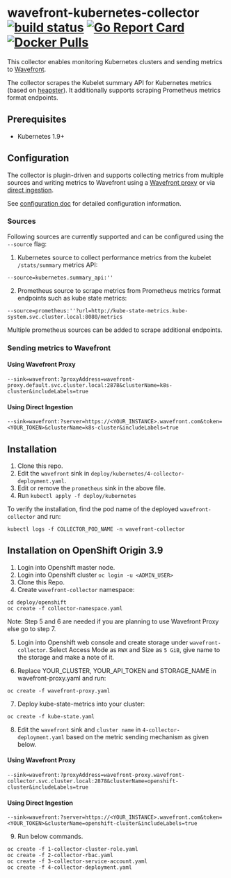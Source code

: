 # wavefront-kubernetes-collector [![build status][ci-img]][ci] [![Go Report Card][go-report-img]][go-report] [![Docker Pulls][docker-pull-img]][docker-img]

This collector enables monitoring Kubernetes clusters and sending metrics to [Wavefront](https://www.wavefront.com).

The collector scrapes the Kubelet summary API for Kubernetes metrics (based on [heapster](https://github.com/wavefronthq/wavefront-kubernetes-collector/tree/master/docs/heapster.md)). It additionally supports scraping Prometheus metrics format endpoints.

## Prerequisites
- Kubernetes 1.9+

## Configuration

The collector is plugin-driven and supports collecting metrics from multiple sources and writing metrics to Wavefront using a [Wavefront proxy](https://docs.wavefront.com/proxies.html) or via [direct ingestion](https://docs.wavefront.com/direct_ingestion.html).

See [configuration doc](https://github.com/wavefronthq/wavefront-kubernetes-collector/tree/master/docs/configuration.md) for detailed configuration information.

### Sources

Following sources are currently supported and can be configured using the `--source` flag:

1. Kubernetes source to collect performance metrics from the kubelet `/stats/summary` metrics API:
```
--source=kubernetes.summary_api:''
```
2. Prometheus source to scrape metrics from Prometheus metrics format endpoints such as kube state metrics:
```
--source=prometheus:''?url=http://kube-state-metrics.kube-system.svc.cluster.local:8080/metrics
```
Multiple prometheus sources can be added to scrape additional endpoints.

### Sending metrics to Wavefront

#### Using Wavefront Proxy

```
--sink=wavefront:?proxyAddress=wavefront-proxy.default.svc.cluster.local:2878&clusterName=k8s-cluster&includeLabels=true
```

#### Using Direct Ingestion
```
--sink=wavefront:?server=https://<YOUR_INSTANCE>.wavefront.com&token=<YOUR_TOKEN>&clusterName=k8s-cluster&includeLabels=true
```

## Installation

1. Clone this repo.
2. Edit the `wavefront` sink in `deploy/kubernetes/4-collector-deployment.yaml`.
3. Edit or remove the `prometheus` sink in the above file.
4. Run `kubectl apply -f deploy/kubernetes`

To verify the installation, find the pod name of the deployed `wavefront-collector` and run:

```
kubectl logs -f COLLECTOR_POD_NAME -n wavefront-collector
```
## Installation on OpenShift Origin 3.9

1. Login into Openshift master node.
2. Login into Openshift cluster `oc login -u <ADMIN_USER>`
3. Clone this Repo.
4. Create `wavefront-collector` namespace:
```
cd deploy/openshift
oc create -f collector-namespace.yaml
```
Note: Step 5 and 6 are needed if you are planning to use Wavefront Proxy else go to step 7.

5. Login into Openshift web console and create storage under `wavefront-collector`. Select Access Mode as `RWX` and Size as `5 GiB`, give name to the storage and make a note of it.

6. Replace YOUR_CLUSTER, YOUR_API_TOKEN and STORAGE_NAME in wavefront-proxy.yaml and run:
```
oc create -f wavefront-proxy.yaml
```
7. Deploy kube-state-metrics into your cluster:
```
oc create -f kube-state.yaml
```
8. Edit the `wavefront` sink and `cluster name` in `4-collector-deployment.yaml` based on the metric sending mechanism as given below.
#### Using Wavefront Proxy

```
--sink=wavefront:?proxyAddress=wavefront-proxy.wavefront-collector.svc.cluster.local:2878&clusterName=openshift-cluster&includeLabels=true
```

#### Using Direct Ingestion
```
--sink=wavefront:?server=https://<YOUR_INSTANCE>.wavefront.com&token=<YOUR_TOKEN>&clusterName=openshift-cluster&includeLabels=true
```
9. Run below commands.
```
oc create -f 1-collector-cluster-role.yaml
oc create -f 2-collector-rbac.yaml
oc create -f 3-collector-service-account.yaml
oc create -f 4-collector-deployment.yaml
```

[ci-img]: https://travis-ci.com/wavefrontHQ/wavefront-kubernetes-collector.svg?branch=master
[ci]: https://travis-ci.com/wavefrontHQ/wavefront-kubernetes-collector
[go-report-img]: https://goreportcard.com/badge/github.com/wavefronthq/wavefront-kubernetes-collector
[go-report]: https://goreportcard.com/report/github.com/wavefronthq/wavefront-kubernetes-collector
[docker-pull-img]: https://img.shields.io/docker/pulls/wavefronthq/wavefront-kubernetes-collector.svg?logo=docker
[docker-img]: https://hub.docker.com/r/wavefronthq/wavefront-kubernetes-collector/
